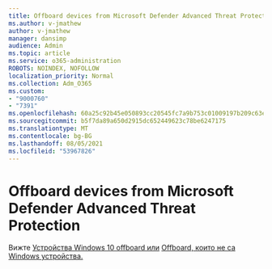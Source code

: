 ```yaml
---
title: Offboard devices from Microsoft Defender Advanced Threat Protection
ms.author: v-jmathew
author: v-jmathew
manager: dansimp
audience: Admin
ms.topic: article
ms.service: o365-administration
ROBOTS: NOINDEX, NOFOLLOW
localization_priority: Normal
ms.collection: Adm_O365
ms.custom:
- "9000760"
- "7391"
ms.openlocfilehash: 60a25c92b45e050893cc20545fc7a9b753c01009197b209c63e3bc56accf1e04
ms.sourcegitcommit: b5f7da89a650d2915dc652449623c78be6247175
ms.translationtype: MT
ms.contentlocale: bg-BG
ms.lasthandoff: 08/05/2021
ms.locfileid: "53967826"
---
```

# <a name="offboard-devices-from-microsoft-defender-advanced-threat-protection"></a>Offboard devices from Microsoft Defender Advanced Threat Protection

Вижте [Устройства Windows 10 offboard или](https://go.microsoft.com/fwlink/?linkid=2143629) [Offboard, които не са Windows устройства.](https://go.microsoft.com/fwlink/?linkid=2143630)
